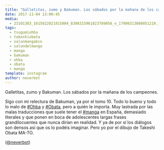 ```yaml
---
title: "Galletitas, zumo y Bakuman. Los sábados por la mañana de los campeones"
date: 2017-11-04 13:00:45
media: 
  - 23101383_1615822821815884_8398315961823789056_n_17906313088051219.jpg
tags: 
  - tsugumiohba
  - takeshiobata
  - salonmangabcn
  - salondelmanga
  - manga
  - bakuman
  - ohba
  - obata
  - manga
template: instagram
author: neverbot
---
```


Galletitas, zumo y Bakuman. Los sábados por la mañana de los campeones.


Sigo con mi relectura de Bakuman, ya por el tomo 10. Todo lo bueno y todo lo malo de [#Ohba](/tags/ohba) y [#Obata](/tags/obata), pero a quién le importa. Muy lastrada por las malas traducciones que suele tener el [#manga](/tags/manga) en España, demasiado literales y que ponen en boca de adolescentes largas frases grandilocuentes que nunca dirían en realidad. Y ya de por sí los diálogos son densos así que os lo podéis imaginar. Pero yo por el dibujo de Takeshi Obata MA-TO.


([@neverbot](https://instagram.com/neverbot))



